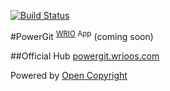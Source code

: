 [![Build Status](https://travis-ci.org/webRunes/PowerGit-WRIO-App.svg?branch=master)](https://travis-ci.org/webRunes/PowerGit-WRIO-App)

#PowerGit <sup>[WRIO](https://wrioos.com) App</sup>
(coming soon)

##Official Hub
[powergit.wrioos.com](https://powergit.wrioos.com)

Powered by [Open Copyright](https://opencopyright.webrunes.com)

